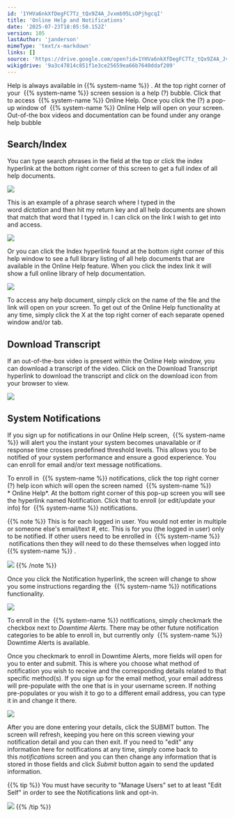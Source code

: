 ```yaml
---
id: '1YHVa6nkXfDegFC7Tz_tQx9Z4A_Jvxmb95LsOPjhgcqI'
title: 'Online Help and Notifications'
date: '2025-07-23T18:05:50.152Z'
version: 105
lastAuthor: 'janderson'
mimeType: 'text/x-markdown'
links: []
source: 'https://drive.google.com/open?id=1YHVa6nkXfDegFC7Tz_tQx9Z4A_Jvxmb95LsOPjhgcqI'
wikigdrive: '9a3c47814c851f1e3ce25659ea66b7640ddaf209'
---
```

Help is always available in {{% system-name %}} . At the top right corner of your  {{% system-name %}} screen session is a help (?) bubble. Click that to access  {{% system-name %}} Online Help. Once you click the (?) a pop-up window of  {{% system-name %}} Online Help will open on your screen. Out-of-the box videos and documentation can be found under any orange help bubble

## Search/Index

You can type search phrases in the field at the top or click the index hyperlink at the bottom right corner of this screen to get a full index of all help documents.

![](../online-help-and-notifications.assets/d1e302a7add9dd9c083d2bd89ce057cc.png)

This is an example of a phrase search where I typed in the word *dictation* and then hit my return key and all help documents are shown that match that word that I typed in. I can click on the link I wish to get into and access.

![](../online-help-and-notifications.assets/cc0707e850caa0a592db6ab6b48adda7.png)

Or you can click the Index hyperlink found at the bottom right corner of this help window to see a full library listing of all help documents that are available in the Online Help feature. When you click the index link it will show a full online library of help documentation.

![](../online-help-and-notifications.assets/5b6983018b80be3e7b6c7cd55133585a.png)

To access any help document, simply click on the name of the file and the link will open on your screen. To get out of the Online Help functionality at any time, simply click the X at the top right corner of each separate opened window and/or tab.

## Download Transcript

If an out-of-the-box video is present within the Online Help window, you can download a transcript of the video. Click on the Download Transcript hyperlink to download the transcript and click on the download icon from your browser to view.

![](../online-help-and-notifications.assets/7d0b0dae2ef8787dbd4e5d699c82fe3e.png)

## System Notifications

If you sign up for notifications in our Online Help screen,  {{% system-name %}} will alert you the instant your system becomes unavailable or if response time crosses predefined threshold levels. This allows you to be notified of your system performance and ensure a good experience. You can enroll for email and/or text message notifications.

To enroll in  {{% system-name %}} notifications, click the top right corner (?) help icon which will open the screen named  {{% system-name %}} * Online Help*. At the bottom right corner of this pop-up screen you will see the hyperlink named Notification. Click that to enroll (or edit/update your info) for  {{% system-name %}} notifications.

{{% note %}}
This is for each logged in user. You would not enter in multiple or someone else's email/text #, etc. This is for you (the logged in user) only to be notified. If other users need to be enrolled in  {{% system-name %}}  notifications then they will need to do these themselves when logged into  {{% system-name %}} .

![](../online-help-and-notifications.assets/f60ce4f6435aca6117de7823e85ffa5a.png)
{{% /note %}}

Once you click the Notification hyperlink, the screen will change to show you some instructions regarding the  {{% system-name %}} notifications functionality.

![](../online-help-and-notifications.assets/1a25b4c2229391ca84af25b4e2ed652f.png)

To enroll in the  {{% system-name %}} notifications, simply checkmark the checkbox next to *Downtime Alerts*. There may be other future notification categories to be able to enroll in, but currently only  {{% system-name %}} Downtime Alerts is available.

Once you checkmark to enroll in Downtime Alerts, more fields will open for you to enter and submit. This is where you choose what method of notification you wish to receive and the corresponding details related to that specific method(s). If you sign up for the email method, your email address will pre-populate with the one that is in your username screen. If nothing pre-populates or you wish it to go to a different email address, you can type it in and change it there.

![](../online-help-and-notifications.assets/cfd134d1f9d3cdfbb3e6f617ffb01fe6.png)

After you are done entering your details, click the SUBMIT button. The screen will refresh, keeping you here on this screen viewing your notification detail and you can then exit. If you need to "edit" any information here for notifications at any time, simply come back to this *notifications* screen and you can then change any information that is stored in those fields and click *Submit* button again to send the updated information.

{{% tip %}}
You must have security to "Manage Users" set to at least "Edit Self" in order to see the Notifications link and opt-in.

![](../online-help-and-notifications.assets/aad7cd3ce92185619bcf1fd39b814830.png)
{{% /tip %}}
